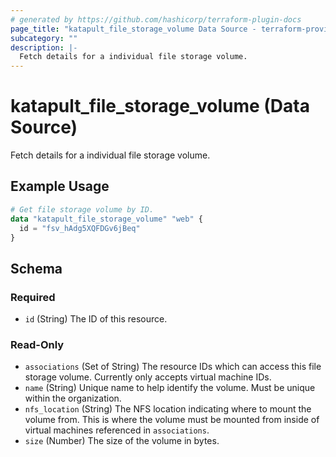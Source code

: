 ```yaml
---
# generated by https://github.com/hashicorp/terraform-plugin-docs
page_title: "katapult_file_storage_volume Data Source - terraform-provider-katapult"
subcategory: ""
description: |-
  Fetch details for a individual file storage volume.
---
```


# katapult_file_storage_volume (Data Source)

Fetch details for a individual file storage volume.

## Example Usage

```terraform
# Get file storage volume by ID.
data "katapult_file_storage_volume" "web" {
  id = "fsv_hAdg5XQFDGv6jBeq"
}
```

<!-- schema generated by tfplugindocs -->
## Schema

### Required

- `id` (String) The ID of this resource.

### Read-Only

- `associations` (Set of String) The resource IDs which can access this file storage volume. Currently only accepts virtual machine IDs.
- `name` (String) Unique name to help identify the volume. Must be unique within the organization.
- `nfs_location` (String) The NFS location indicating where to mount the volume from. This is where the volume must be mounted from inside of virtual machines referenced in `associations`.
- `size` (Number) The size of the volume in bytes.

